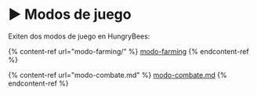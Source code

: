 # ▶ Modos de juego

Exiten dos modos de juego en HungryBees:

{% content-ref url="modo-farming/" %}
[modo-farming](modo-farming/)
{% endcontent-ref %}

{% content-ref url="modo-combate.md" %}
[modo-combate.md](modo-combate.md)
{% endcontent-ref %}

